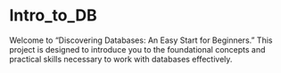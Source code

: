 # Intro_to_DB
Welcome to “Discovering Databases: An Easy Start for Beginners.” This project is designed to introduce you to the foundational concepts and practical skills necessary to work with databases effectively.
